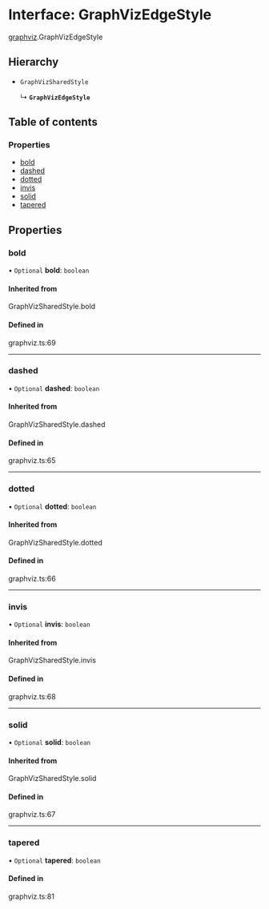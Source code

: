 # Interface: GraphVizEdgeStyle

[graphviz](../wiki/graphviz).GraphVizEdgeStyle

## Hierarchy

- `GraphVizSharedStyle`

  ↳ **`GraphVizEdgeStyle`**

## Table of contents

### Properties

- [bold](../wiki/graphviz.GraphVizEdgeStyle#bold)
- [dashed](../wiki/graphviz.GraphVizEdgeStyle#dashed)
- [dotted](../wiki/graphviz.GraphVizEdgeStyle#dotted)
- [invis](../wiki/graphviz.GraphVizEdgeStyle#invis)
- [solid](../wiki/graphviz.GraphVizEdgeStyle#solid)
- [tapered](../wiki/graphviz.GraphVizEdgeStyle#tapered)

## Properties

### bold

• `Optional` **bold**: `boolean`

#### Inherited from

GraphVizSharedStyle.bold

#### Defined in

graphviz.ts:69

___

### dashed

• `Optional` **dashed**: `boolean`

#### Inherited from

GraphVizSharedStyle.dashed

#### Defined in

graphviz.ts:65

___

### dotted

• `Optional` **dotted**: `boolean`

#### Inherited from

GraphVizSharedStyle.dotted

#### Defined in

graphviz.ts:66

___

### invis

• `Optional` **invis**: `boolean`

#### Inherited from

GraphVizSharedStyle.invis

#### Defined in

graphviz.ts:68

___

### solid

• `Optional` **solid**: `boolean`

#### Inherited from

GraphVizSharedStyle.solid

#### Defined in

graphviz.ts:67

___

### tapered

• `Optional` **tapered**: `boolean`

#### Defined in

graphviz.ts:81
